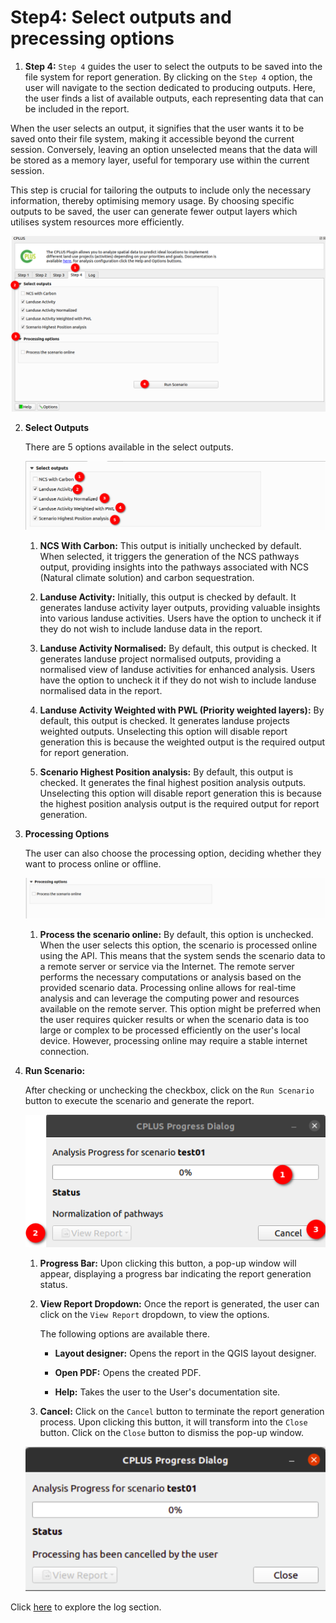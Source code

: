 # Step4: Select outputs and precessing options

1. **Step 4:** `Step 4` guides the user to select the outputs to be saved into the file system for report generation. By clicking on the `Step 4` option, the user will navigate to the section dedicated to producing outputs. Here, the user finds a list of available outputs, each representing data that can be included in the report.

When the user selects an output, it signifies that the user wants it to be saved onto their file system, making it accessible beyond the current session. Conversely, leaving an option unselected means that the data will be stored as a memory layer, useful for temporary use within the current session.

This step is crucial for tailoring the outputs to include only the necessary information, thereby optimising memory usage. By choosing specific outputs to be saved, the user can generate fewer output layers which utilises system resources more efficiently.

![Step 4](./img/step-4.png)

2. **Select Outputs**

    There are 5 options available in the select outputs. 

    ![Select options](./img/step-4-1.png)

    1. **NCS With Carbon:** This output is initially unchecked by default. When selected, it triggers the generation of the NCS pathways output, providing insights into the pathways associated with NCS (Natural climate solution) and carbon sequestration.

    2. **Landuse Activity:** Initially, this output is checked by default. It generates landuse activity layer outputs, providing valuable insights into various landuse activities. Users have the option to uncheck it if they do not wish to include landuse data in the report.

    3. **Landuse Activity Normalised:** By default, this output is checked. It generates landuse project normalised outputs, providing a normalised view of landuse activities for enhanced analysis. Users have the option to uncheck it if they do not wish to include landuse normalised data in the report.

    4. **Landuse Activity Weighted with PWL (Priority weighted layers):** By default, this output is checked. It generates landuse projects weighted outputs. Unselecting this option will disable report generation this is because the weighted output is the required output for report generation.

    5. **Scenario Highest Position analysis:** By default, this output is checked. It generates the final highest position analysis outputs. Unselecting this option will disable report generation this is because the highest position analysis output is the required output for report generation.

3. **Processing Options**

    The user can also choose the processing option, deciding whether they want to process online or offline.

    ![Processing option](./img/step-4-2.png)

    1. **Process the scenario online:** By default, this option is unchecked. When the user selects this option, the scenario is processed online using the API. This means that the system sends the scenario data to a remote server or service via the Internet. The remote server performs the necessary computations or analysis based on the provided scenario data. Processing online allows for real-time analysis and can leverage the computing power and resources available on the remote server. This option might be preferred when the user requires quicker results or when the scenario data is too large or complex to be processed efficiently on the user's local device. However, processing online may require a stable internet connection.

4. **Run Scenario:** 

    After checking or unchecking the checkbox, click on the `Run Scenario` button to execute the scenario and generate the report. 

    ![Processing option](./img/step-4-3.png)

    1. **Progress Bar:** Upon clicking this button, a pop-up window will appear, displaying a progress bar indicating the report generation status. 

    2. **View Report Dropdown:** Once the report is generated, the user can click on the `View Report` dropdown, to view the options.

        The following options are available there.

        - **Layout designer:** Opens the report in the QGIS layout designer.

        - **Open PDF:** Opens the created PDF.

        - **Help:** Takes the user to the User's documentation site.

    3. **Cancel:** Click on the `Cancel` button to terminate the report generation process. Upon clicking this button, it will transform into the `Close` button. Click on the `Close` button to dismiss the pop-up window.

    ![Close action](./img/step-4-4.png)

Click [here](logs.md) to explore the log section.
